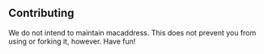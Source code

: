 ## Contributing

We do not intend to maintain macaddress.  This does not prevent you from using or forking it, however.  Have fun!
